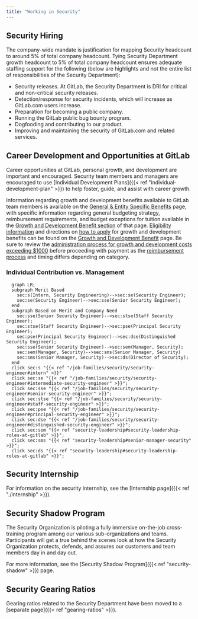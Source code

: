 ```yaml
---
title: "Working in Security"
---
```


## Security Hiring

The company-wide mandate is justification for mapping Security headcount to around 5% of total company headcount. Tying Security Department growth headcount to 5% of total company headcount ensures adequate staffing support for the following (below are highlights and not the entire list of responsibilities of the Security Department):

- Security releases. At GitLab, the Security Department is DRI for critical and non-critical security releases.
- Detection/response for security incidents, which will increase as GitLab.com users increase.
- Preparation for becoming a public company.
- Running the GitLab public bug bounty program.
- Dogfooding and contributing to our product.
- Improving and maintaining the security of GitLab.com and related services.

## Career Development and Opportunities at GitLab

Career opportunities at GitLab, personal growth, and development are important and encouraged. Security team members and managers are encouraged to use [Individual Development Plans]({{< ref "individual-development-plan" >}}) to help foster, guide, and assist with career growth.

Information regarding growth and development benefits available to GitLab team members is available on the [General & Entity Specific Benefits](https://about.gitlab.com/handbook/total-rewards/benefits/general-and-entity-benefits/#growth-and-development-benefit) page, with specific information regarding general budgeting strategy, reimbursement requirements, and budget exceptions for tuition available in the [Growth and Development Benefit section](https://about.gitlab.com/handbook/total-rewards/benefits/general-and-entity-benefits/#growth-and-development-benefit) of that page.  [Eligibility information](https://about.gitlab.com/handbook/total-rewards/benefits/general-and-entity-benefits/growth-and-development/#growth-and-development-benefit-eligibility) and directions on [how to apply](https://about.gitlab.com/handbook/total-rewards/benefits/general-and-entity-benefits/growth-and-development/#how-to-apply-for-growth-and-development-benefits) for growth and development benefits can be found on the [Growth and Development Benefit](https://about.gitlab.com/handbook/total-rewards/benefits/general-and-entity-benefits/growth-and-development/) page.  Be sure to review the [administration process for growth and development costs exceeding $1000](https://about.gitlab.com/handbook/total-rewards/benefits/general-and-entity-benefits/growth-and-development/#administration-of-growth-and-development-reimbursements-over-1000) before proceeding with payment as the [reimbursement process](https://about.gitlab.com/handbook/total-rewards/benefits/general-and-entity-benefits/growth-and-development/#types-of-growth-and-development-reimbursements) and timing differs depending on category.

### Individual Contribution vs. Management

```mermaid
  graph LR;
  subgraph Merit Based
    sec:s(Intern, Security Engineering)-->sec:se(Security Engineer);
    sec:se(Security Engineer)-->sec:sse(Senior Security Engineer);
  end
  subgraph Based on Merit and Company Need
    sec:sse(Senior Security Engineer)-->sec:stse(Staff Security Engineer);
    sec:stse(Staff Security Engineer)-->sec:pse(Principal Security Engineer);
    sec:pse(Principal Security Engineer)-->sec:dse(Distinguished Security Engineer);
    sec:sse(Senior Security Engineer)-->sec:sem(Manager, Security);
    sec:sem(Manager, Security)-->sec:sms(Senior Manager, Security)
    sec:sms(Senior Manager, Security)-->sec:ds(Director of Security);
  end
  click sec:s "{{< ref "/job-families/security/security-engineer#intern" >}}"
  click sec:se "{{< ref "/job-families/security/security-engineer#intermediate-security-engineer" >}}";
  click sec:sse "{{< ref "/job-families/security/security-engineer#senior-security-engineer" >}}";
  click sec:stse "{{< ref "/job-families/security/security-engineer#staff-security-engineer" >}}";
  click sec:pse "{{< ref "/job-families/security/security-engineer#principal-security-engineer" >}}";
  click sec:dse "{{< ref "/job-families/security/security-engineer#distinguished-security-engineer" >}}";
  click sec:sem "{{< ref "security-leadership#security-leadership-roles-at-gitlab" >}}";
  click sec:sms "{{< ref "security-leadership#senior-manager-security" >}}";
  click sec:ds "{{< ref "security-leadership#security-leadership-roles-at-gitlab" >}}";
```

## Security Internship

For information on the security internship, see the [Internship page]({{< ref "./internship" >}}).

## Security Shadow Program

The Security Organization is piloting a fully immersive on-the-job cross-training program among our various sub-organizations and teams. Participants will get a true behind the scenes look at how the Security Organization protects, defends, and assures our customers and team members day in and day out.

For more information, see the [Security Shadow Program]({{< ref "security-shadow" >}}) page.

## Security Gearing Ratios

Gearing ratios related to the Security Department have been moved to a [separate page]({{< ref "gearing-ratios" >}}).
